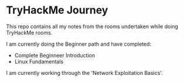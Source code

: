 # TryHackMe Journey

This repo contains all my notes from the rooms undertaken while doing TryHackMe rooms.

I am currently doing the Beginner path and have completed:
- Complete Beginneer Introduction
- Linux Fundamentals

I am currently working through the 'Network Exploitation Basics'.
